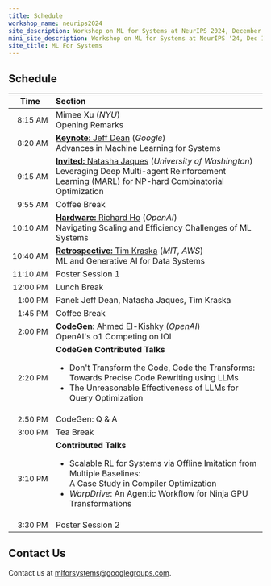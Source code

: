 ```yaml
---
title: Schedule
workshop_name: neurips2024
site_description: Workshop on ML for Systems at NeurIPS 2024, December 15, Vancouver Convention Center, West Room 201
mini_site_description: Workshop on ML for Systems at NeurIPS '24, Dec 15, W 201
site_title: ML For Systems
---
```

<div class="schedule_section virtual_schedule_section">
  <div class="inner clearfix">
    <section class="main-content">
      <h2>Schedule</h2>
      <table class="schedule-table">
        <thead>
          <tr>
            <th style="text-align: center; white-space: nowrap;">Time</th>
            <th style="text-align: left">Section</th>
          </tr>
        </thead>
        <tbody>
	  <tr>
          <td style="text-align: right; white-space: nowrap; font-size: 15px;">8:15 AM</td>
			    <td style="text-align: left">Mimee Xu (<i>NYU</i>)<br/> Opening Remarks</td>
          </tr>
          <tr>
          <td style="text-align: right; white-space: nowrap; font-size: 15px;">8:20 AM</td>
			    <td style="text-align: left"><a href="#dean_talk"><b>Keynote:</b> Jeff Dean</a> (<i>Google</i>)<br/> Advances in Machine Learning for Systems</td>
          </tr>
          <tr>
            <td style="text-align: right; white-space: nowrap; font-size: 15px;">9:15 AM</td>
            <td style="text-align: left"><a href="#jaques_talk"><b>Invited:</b> Natasha Jaques</a> (<i>University of Washington</i>)<br>Leveraging Deep Multi-agent Reinforcement Learning (MARL) for NP-hard Combinatorial Optimization</td>
          </tr>
          <tr>
            <td style="text-align: right; white-space: nowrap; font-size: 15px;">9:55 AM</td>
            <td style="text-align: left">Coffee Break<br/></td>
          </tr>
          <tr>
            <td style="text-align: right; white-space: nowrap; font-size: 15px;">10:10 AM</td>
			<td style="text-align: left"><a href="#richardho_talk"><b>Hardware:</b> Richard Ho</a> (<i>OpenAI</i>)<br>Navigating Scaling and Efficiency Challenges of ML Systems</td>
          </tr>
	  <tr>
            <td style="text-align: right; white-space: nowrap; font-size: 15px;">10:40 AM </td>
            <td style="text-align: left"><a href="#kraska_talk"><b>Retrospective:</b> Tim Kraska</a> (<i>MIT, AWS</i>)<br>ML and Generative AI for Data Systems</td>
          </tr>
	<tr>
            <td style="text-align: right; white-space: nowrap; font-size: 15px;">11:10 AM</td>
            <td style="text-align: left">Poster Session 1 <br/></td>
      </tr>
      <tr>
            <td style="text-align: right; white-space: nowrap; font-size: 15px;">12:00 PM</td>
            <td style="text-align: left">Lunch Break<br/></td>
      </tr>
      <tr>
          <td style="text-align: right; white-space: nowrap; font-size: 15px;">1:00 PM</td>
          <td style="text-align: left">Panel: Jeff Dean, Natasha Jaques, Tim Kraska </td>
       </tr>
       <tr>
            <td style="text-align: right; white-space: nowrap; font-size: 15px;">1:45 PM</td>
            <td style="text-align: left">Coffee Break<br/></td>
      </tr>
       <tr>
        <td style="text-align: right; white-space: nowrap; font-size: 15px;">2:00 PM</td>
	<td style="text-align: left"><a href="#ahmed_talk"><b>CodeGen:</b> Ahmed El-Kishky</a> (<i>OpenAI</i>)<br>OpenAI's o1 Competing on IOI</td>
      </tr>
       <tr>
            <td style="text-align: right; white-space: nowrap; font-size: 15px;">2:20 PM</td>
            <td style="text-align: left"><b>CodeGen Contributed Talks</b><ul><li>Don't Transform the Code, Code the Transforms: <br>Towards Precise Code Rewriting using LLMs</li><li>The Unreasonable Effectiveness of LLMs for Query Optimization</li></ul></td>
       </tr>
       <tr>
            <td style="text-align: right; white-space: nowrap; font-size: 15px;">2:50 PM</td>
            <td style="text-align: left">CodeGen: Q & A<br/></td>
       </tr>
       <tr>
            <td style="text-align: right; white-space: nowrap; font-size: 15px;">3:00 PM</td>
            <td style="text-align: left">Tea Break<br/></td>
       </tr>
       <tr>
        <td style="text-align: right; white-space: nowrap; font-size: 15px;">3:10 PM</td>
        <td style="text-align: left"><b>Contributed Talks</b> <ul><li>Scalable RL for Systems via Offline Imitation from Multiple Baselines: <br>A Case Study in Compiler Optimization</li><li><i>WarpDrive</i>: An Agentic Workflow for Ninja GPU Transformations</li></ul></td>
      </tr>
      <tr>
        <td style="text-align: right; white-space: nowrap; font-size: 15px;">3:30 PM</td>
        <td style="text-align: left">Poster Session 2<br/></td>
      </tr>
        </tbody>
      </table>
    </section>
  </div>
</div>
<div class="contact-us-section">
    <div class="inner clearfix">
        <section class="main-content">
            <h2>Contact Us</h2>
            <p>
                Contact us at <a href="mailto:mlforsystems@googlegroups.com">mlforsystems@googlegroups.com</a>.
            </p>
        </section>
    </div>
</div>
